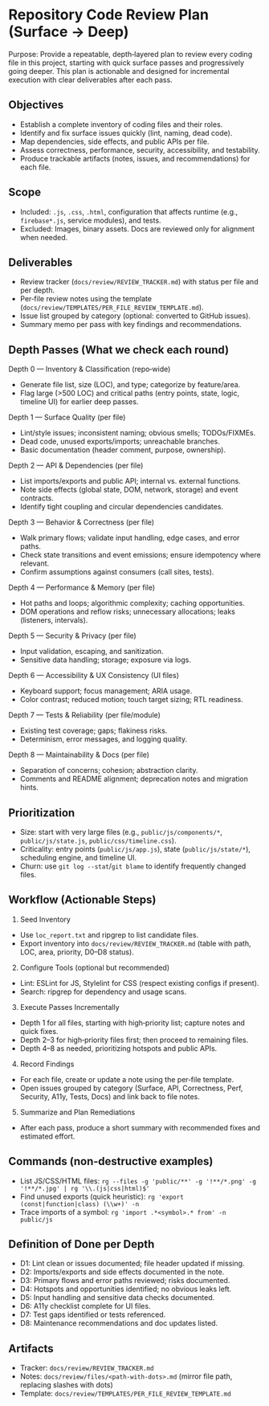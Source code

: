 # Repository Code Review Plan (Surface → Deep)

Purpose: Provide a repeatable, depth‑layered plan to review every coding file in this project, starting with quick surface passes and progressively going deeper. This plan is actionable and designed for incremental execution with clear deliverables after each pass.

## Objectives

- Establish a complete inventory of coding files and their roles.
- Identify and fix surface issues quickly (lint, naming, dead code).
- Map dependencies, side effects, and public APIs per file.
- Assess correctness, performance, security, accessibility, and testability.
- Produce trackable artifacts (notes, issues, and recommendations) for each file.

## Scope

- Included: `.js`, `.css`, `.html`, configuration that affects runtime (e.g., `firebase*.js`, service modules), and tests.
- Excluded: Images, binary assets. Docs are reviewed only for alignment when needed.

## Deliverables

- Review tracker (`docs/review/REVIEW_TRACKER.md`) with status per file and per depth.
- Per‑file review notes using the template (`docs/review/TEMPLATES/PER_FILE_REVIEW_TEMPLATE.md`).
- Issue list grouped by category (optional: converted to GitHub issues).
- Summary memo per pass with key findings and recommendations.

## Depth Passes (What we check each round)

Depth 0 — Inventory & Classification (repo‑wide)
- Generate file list, size (LOC), and type; categorize by feature/area.
- Flag large (>500 LOC) and critical paths (entry points, state, logic, timeline UI) for earlier deep passes.

Depth 1 — Surface Quality (per file)
- Lint/style issues; inconsistent naming; obvious smells; TODOs/FIXMEs.
- Dead code, unused exports/imports; unreachable branches.
- Basic documentation (header comment, purpose, ownership).

Depth 2 — API & Dependencies (per file)
- List imports/exports and public API; internal vs. external functions.
- Note side effects (global state, DOM, network, storage) and event contracts.
- Identify tight coupling and circular dependencies candidates.

Depth 3 — Behavior & Correctness (per file)
- Walk primary flows; validate input handling, edge cases, and error paths.
- Check state transitions and event emissions; ensure idempotency where relevant.
- Confirm assumptions against consumers (call sites, tests).

Depth 4 — Performance & Memory (per file)
- Hot paths and loops; algorithmic complexity; caching opportunities.
- DOM operations and reflow risks; unnecessary allocations; leaks (listeners, intervals).

Depth 5 — Security & Privacy (per file)
- Input validation, escaping, and sanitization.
- Sensitive data handling; storage; exposure via logs.

Depth 6 — Accessibility & UX Consistency (UI files)
- Keyboard support; focus management; ARIA usage.
- Color contrast; reduced motion; touch target sizing; RTL readiness.

Depth 7 — Tests & Reliability (per file/module)
- Existing test coverage; gaps; flakiness risks.
- Determinism, error messages, and logging quality.

Depth 8 — Maintainability & Docs (per file)
- Separation of concerns; cohesion; abstraction clarity.
- Comments and README alignment; deprecation notes and migration hints.

## Prioritization

- Size: start with very large files (e.g., `public/js/components/*`, `public/js/state.js`, `public/css/timeline.css`).
- Criticality: entry points (`public/js/app.js`), state (`public/js/state/*`), scheduling engine, and timeline UI.
- Churn: use `git log --stat`/`git blame` to identify frequently changed files.

## Workflow (Actionable Steps)

1) Seed Inventory
- Use `loc_report.txt` and ripgrep to list candidate files.
- Export inventory into `docs/review/REVIEW_TRACKER.md` (table with path, LOC, area, priority, D0–D8 status).

2) Configure Tools (optional but recommended)
- Lint: ESLint for JS, Stylelint for CSS (respect existing configs if present).
- Search: ripgrep for dependency and usage scans.

3) Execute Passes Incrementally
- Depth 1 for all files, starting with high‑priority list; capture notes and quick fixes.
- Depth 2–3 for high‑priority files first; then proceed to remaining files.
- Depth 4–8 as needed, prioritizing hotspots and public APIs.

4) Record Findings
- For each file, create or update a note using the per‑file template.
- Open issues grouped by category (Surface, API, Correctness, Perf, Security, A11y, Tests, Docs) and link back to file notes.

5) Summarize and Plan Remediations
- After each pass, produce a short summary with recommended fixes and estimated effort.

## Commands (non‑destructive examples)

- List JS/CSS/HTML files: `rg --files -g 'public/**' -g '!**/*.png' -g '!**/*.jpg' | rg '\\.(js|css|html)$'`
- Find unused exports (quick heuristic): `rg 'export (const|function|class) (\\w+)' -n`
- Trace imports of a symbol: `rg 'import .*<symbol>.* from' -n public/js`

## Definition of Done per Depth

- D1: Lint clean or issues documented; file header updated if missing.
- D2: Imports/exports and side effects documented in the note.
- D3: Primary flows and error paths reviewed; risks documented.
- D4: Hotspots and opportunities identified; no obvious leaks left.
- D5: Input handling and sensitive data checks documented.
- D6: A11y checklist complete for UI files.
- D7: Test gaps identified or tests referenced.
- D8: Maintenance recommendations and doc updates listed.

## Artifacts

- Tracker: `docs/review/REVIEW_TRACKER.md`
- Notes: `docs/review/files/<path-with-dots>.md` (mirror file path, replacing slashes with dots)
- Template: `docs/review/TEMPLATES/PER_FILE_REVIEW_TEMPLATE.md`

